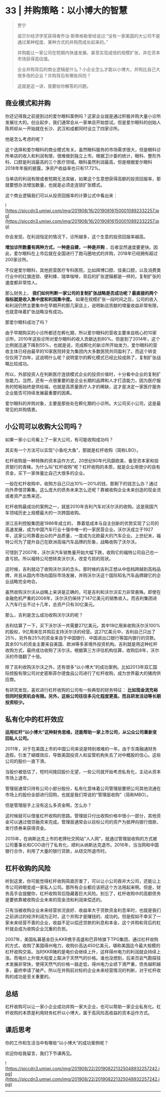 # 33 | 并购策略：以小博大的智慧

> 贾宁
> 
> 诺贝尔经济学奖获得者乔治·斯蒂格勒曾经说过:“没有一家美国的大公司不是通过某种程度、某种方式的并购而成长起来的。”
> 
> 并购能让一家公司在短期内快速发展，甚至实现成倍的规模扩张，并在资本市场获得高估值。
> 
> 企业并购背后的商业逻辑是什么？小企业怎么才能以小博大，并购比自己大很多倍的企业？并购背后有哪些风险？
> 
> 这就是这一讲，我要给你解答的问题。

## 商业模式和并购

你还记得我之前提到过的爱尔眼科案例吗？这家企业就是通过积极并购大量小诊所发展壮大的。创业起步，我们通常会从一家单店开始尝试。但是爱尔眼科的创始人陈邦却从一开始就在长沙、武汉和成都同时设立了四家诊所。

他是怎么考虑的呢？

这个选择和爱尔眼科的商业模式有关。虽然眼科服务的市场需求很大，但是眼科诊所单店的收入和利润有限，很难做到独立上市。根据卫计委的统计，眼科、整形外科、口腔是利润最高的三个医疗领域。眼科虽然利润最高，但是根据爱尔眼科2018年年报的披露，净资产收益率也只有17.72%。

当单店的利润有限或者短期无法突破，如果这个生意想获得高额的投资回报率，那就要想办法增加数量，也就是必须走连锁扩张模式。

这个商业逻辑我们可以从投资回报率的计算公式中看出来：

![https://piccdn3.umiwi.com/img/201908/16/201908161500010892332257.jpg](https://piccdn3.umiwi.com/img/201908/16/201908161500010892332257.jpg)

你会发现，在利润恒定的情况下，诊所越多，这个生意的投资回报率越高。

 **增加诊所数量有两种方式，一种是自建，一种是并购** ，后者显然速度要更快。因此，爱尔眼科在上市后就在全国进行了跑马圈地式的并购，2018年已经拥有超过200家诊所。

不仅是爱尔眼科，其他民营医疗专科医院，比如拜博口腔、佳美口腔，以及消费类行业中的红旗连锁、便利蜂、瑞幸咖啡，背后的扩张逻辑都是一样的，复制扩张的速度都非常惊人。

那么财务上， **我们如何判断一家公司的复制扩张战略是否成功呢？最直接的两个指标就是收入集中度和利润集中度。** 如果在规模扩张一段时间之后，公司的收入和利润仍然主要集中在早期开的那几家店上，说明新店贡献的增量收益非常有限，也就意味着扩张战略没有成功。

那爱尔眼科成功了吗？

由于早期购买的小诊所都还在孵化期，所以爱尔眼科的营收主要来自核心的10家诊所，2010年这些诊所对爱尔眼科的收入贡献达到80%。但是到了2014年，这个比例就迅速下降到55%，也就是说，完成孵化的新诊所开始发力，爱尔眼科的营收主体已经由最早的10家医院转变为集团内大多数医院共同盈利了。而这个转变仅仅用了四年，这说明什么呢？说明爱尔的孵化模式已经比较成熟了，复制扩张战略比较成功。

所以，外部投资人在判断医疗连锁模式企业的投资价值时，十分看中企业的复制扩张能力。当然，还有一点很重要的是企业长期的品牌和人才打造能力，因为医疗服务的短板始终是供给端，也就是高质量医疗人才的稀缺，这才是决定一家医疗服务企业能否可持续发展最重要的因素。

爱尔眼科的并购对象，主要是那些处在孵化期的小诊所。大公司买小公司，这是最常见的并购情景。

## 小公司可以收购大公司吗？

如果一家小公司看上了一家大公司，有可能收购成功吗？

其实有一个方法可以实现“小鱼吃大鱼”，那就是杠杆收购（简称LBO）。

杠杆收购是一种特殊的资本运作方式，20世纪80年代风靡欧美，备受资本家和投资银行的青睐。为什么叫“杠杆收购”呢？杠杆收购的本质，就是企业用很少的自有资金，买下一家体量比自己大很多的企业。

一般在杠杆收购中，收购方自己只出10%—20%的钱，那剩下的钱怎么办？通过向外界借贷筹集。这么庞大的债务未来怎么还呢？靠被收购企业未来创造的现金流或者资产出售来还。

杠杆收购最成功的案例之一，就是2010年吉利汽车对沃尔沃的收购。这是我国汽车领域历史上规模最大的一次跨国收购。

浙江吉利控股集团是1986年成立的， 靠着低成本与自主创新的优势实现了公司的高速发展，成为中国汽车行业十强中唯一的一家民营企业。沃尔沃成立于1927年，这家公司靠着出众的产品质量，一度成为北欧最大的汽车企业。上世纪末，福特公司为了提升自己在欧洲高端汽车品牌的形象，战略收购了沃尔沃。

可惜到了2007年，沃尔沃汽车销售量开始大幅下跌，收购它的福特公司自己也一直亏损。所以福特公司想转卖沃尔沃，改变亏损的现状。

这时候，吉利就动了收购沃尔沃的念头。那时候的吉利正想从中低档跨越到高档品牌，并且从国内市场向国际市场发展，并购沃尔沃这个国际知名汽车品牌跟它的企业战略完全吻合。

虽然收购沃尔沃从战略上来讲是正确的，可是吉利和沃尔沃实力非常悬殊。即使在金融危机严重的2008年，沃尔沃仍保持了147亿美元的销售收入。而吉利集团进入汽车行业不过十几年，总资产只有30亿美元。

那么，吉利是怎么成功收购沃尔沃的呢？

吉利估算了一下，买下沃尔沃一共需要27亿美元。其中18亿用来收购沃尔沃100%的股权，9亿用来在并购后支持沃尔沃的经营。这27亿美元中，吉利自己只出了25%，另外有25%的资金来自于中国银行、中国进出口银行等国内银行的贷款。其余50%的资金主要来自美国、欧洲等多家境外投资机构。吉利就是用这种杠杆收购方式，最终成功收购了沃尔沃。根据第三方评估机构估算，收购后8年，沃尔沃的市值翻了十倍。

除了吉利收购沃尔沃之外，还有很多“以小博大”的成功案例。比如2013年双汇国际控股有限公司对史密斯菲尔德食品公司进行了杠杆收购，成为世界最大的猪肉供应商。

有研究发现，喜欢进行杠杆收购的公司有一些典型的财务特征： **比如现金流充裕但同时投资机会有限。另外，这些公司往往多元化程度更高，而且研发活动等长期投资较少。**

## 私有化中的杠杆效应

 **运用杠杆“以小博大”这种财务思维，还能帮助一家上市公司，从公众公司重新变回私人公司。**

2011年，对于在美国上市的中国公司来说是特别艰难的一年。由于东南融通财务造假，引发了蝴蝶效应，导致美国投资人和监管机构失去了对中概股的信心。这些公司的股价一直下滑。

当股价被低估了，短时间挽回股价无望，一些公司就开始考虑私有化，主动从资本市场上退市。

管理层通常只持有公司小部分股份，私有化意味着公司管理层要把公司其他流通在市场上的股份全部进行回购，也就是我们常说的“管理层收购”（简称MBO）。

但是管理层手上没有这么多资金啊，怎么办？

这时候就可以借鉴杠杆收购的思路。管理层只付出收购价格中很小一部分，其他资金可以通过借贷融资来完成。管理层通常会以目标公司的资产为抵押向银行借款、发行债券来获得资金。

2015年，在纳斯达克上市的老牌社交网站“人人网”，就通过管理层收购的方式被公司董事长和COO进行了私有化，顺利从纳斯达克退市。2016年，当当网和中国银行合作，利用了大量的银行贷款，从纽交所退市时。

## 杠杆收购的风险

听到这里，你可能觉得杠杆收购简直厉害了，可以让小公司吞并大公司，还能让上市公司转眼变成一家私人公司。那所有企业都应该把这个方法用起来啊。但是，财务高手会提醒你，杠杆收购背后隐藏着巨大风险。别忘了，杠杆收购中的高额债务是要依靠被收购企业未来的现金流和利润来偿还的。

只有当被收购企业未来经营状况良好、收益率大于贷款资金利息率时，也就是我们之前讲过的经济利润为正时，这个并购才是赚钱的、成功的。但是假如不幸买了一家未来经营不善的企业，收益不足以偿还贷款的利息和本金，这个并购和背后的杠杆就会成为收购企业沉重的负担。

2007年，美国私募基金巨头KKR携手高盛和巴菲特旗下TPG集团，通过杠杆收购的方式，收购了美国得州电力，收购价高达450亿美元，堪称美国迄今最大规模的杠杆收购交易。当时KKR赌的是电价会继续上升，这样得州电力的利润就会持续上涨。而电价上升很大程度上取决于天然气的价格。谁也没想到，后来页岩气勘探技术发展非常快，使得天然气的价格一路走低，得州电力业绩下滑严重，债务越积越多，最终申请了破产。所以在并购前对标的企业未来经营情况的判断，对于杠杆收购的成功是至关重要的。

## 总结

杠杆收购可以让一家小企业成功并购一家大企业，也可以帮助一家企业私有化。杠杆收购的本质是利用财务杠杆以小博大，属于高风险高收益的资本运作方式。

## 课后思考

你的工作和生活当中有哪些“以小博大”的成功案例呢？

欢迎你给我留言，我们下节课再见。

![https://piccdn3.umiwi.com/img/201908/22/201908221325048932257242.jpg](https://piccdn3.umiwi.com/img/201908/22/201908221325048932257242.jpg)

---
